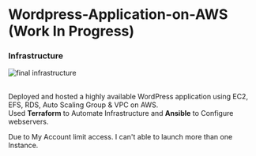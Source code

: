 # Wordpress-Application-on-AWS (Work In Progress)
### Infrastructure
![final infrastructure](https://user-images.githubusercontent.com/32189783/203805348-ff8e72e6-bff4-429f-a2dc-d5bac1b0a034.jpg)




<br />Deployed and hosted a highly available WordPress application using EC2, EFS, RDS, Auto Scaling Group & VPC on AWS.
<br />Used **Terraform** to Automate Infrastructure and **Ansible** to Configure webservers.


Due to My Account limit access. I can't able to launch more than one Instance.


